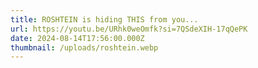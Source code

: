 ```yaml
---
title: ROSHTEIN is hiding THIS from you...
url: https://youtu.be/URhk0weOmfk?si=7QSdeXIH-17qQePK
date: 2024-08-14T17:56:00.000Z
thumbnail: /uploads/roshtein.webp
---
```


